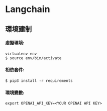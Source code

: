 # Langchain

## 環境建制

#### 虛擬環境:
```bash=
virtualenv env
$ source env/bin/activate
```

#### 相依套件:
```bash=
$ pip3 install -r requirements
```

#### 環境變數:
```bash=
export OPENAI_API_KEY=<YOUR OPENAI API KEY>
```
